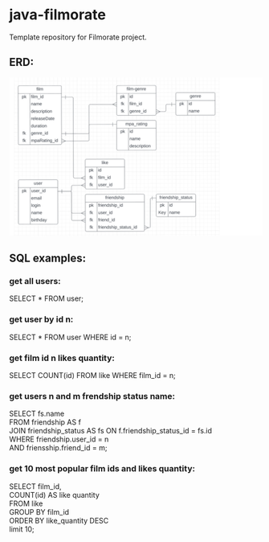 # java-filmorate
Template repository for Filmorate project.

## ERD: 
![ERD](https://github.com/Lex4509/java-filmorate/blob/main/erd%20flmorate.png)


## SQL examples:
### get all users:

SELECT * FROM user;
### get user by id n:

SELECT * FROM user WHERE id = n; 
### get film id n likes quantity:

SELECT COUNT(id) FROM like WHERE film_id = n; 
### get users n and m frendship status name:

SELECT fs.name  
FROM friendship AS f  
JOIN friendship_status AS fs ON f.friendship_status_id = fs.id  
WHERE friendship.user_id = n  
  AND friensship.friend_id = m;
### get 10 most popular film ids and likes quantity:
  
SELECT film_id,  
    COUNT(id) AS like quantity  
FROM like  
GROUP BY film_id   
ORDER BY like_quantity DESC   
limit 10;
